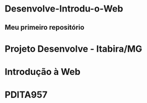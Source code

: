 # Desenvolve-Introdu-o-Web
## Meu primeiro repositório

# Projeto Desenvolve - Itabira/MG
# Introdução à Web
# PDITA957
